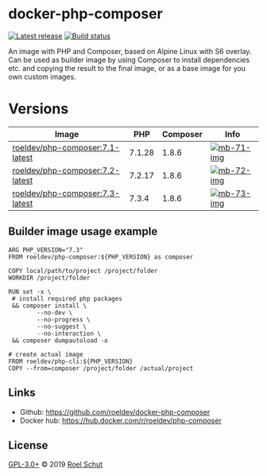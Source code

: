 docker-php-composer
===================

[![Latest release][latest-release-img]][latest-release-url]
[![Build status][build-status-img]][build-status-url]

[latest-release-img]: https://img.shields.io/github/release/roeldev/docker-php-composer.svg?label=latest
[latest-release-url]: https://github.com/roeldev/docker-php-composer/releases
[build-status-img]: https://img.shields.io/travis/roeldev/docker-php-composer.svg
[build-status-url]: https://travis-ci.org/roeldev/docker-php-composer

An image with PHP and Composer, based on Alpine Linux with S6 overlay. Can be used as builder image by using Composer to install dependencies etc. and copying the result to the final image, or as a base image for you own custom images.


# Versions

| Image | PHP | Composer | Info |
|-------|-----|----------|------|
| [roeldev/php-composer:7.1-latest][docker-tags-url] | 7.1.28 | 1.8.6 | [![mb-71-img]][mb-71-url]
| [roeldev/php-composer:7.2-latest][docker-tags-url] | 7.2.17 | 1.8.6 | [![mb-72-img]][mb-72-url]
| [roeldev/php-composer:7.3-latest][docker-tags-url] | 7.3.4 | 1.8.6 | [![mb-73-img]][mb-73-url]

[docker-tags-url]: https://hub.docker.com/r/roeldev/php-composer/tags
[mb-71-img]: https://images.microbadger.com/badges/image/roeldev/php-composer:7.1-latest.svg
[mb-72-img]: https://images.microbadger.com/badges/image/roeldev/php-composer:7.2-latest.svg
[mb-73-img]: https://images.microbadger.com/badges/image/roeldev/php-composer:7.3-latest.svg
[mb-74-img]: https://images.microbadger.com/badges/image/roeldev/php-composer:7.4-latest.svg
[mb-71-url]: https://microbadger.com/images/roeldev/php-composer:7.1-latest
[mb-72-url]: https://microbadger.com/images/roeldev/php-composer:7.2-latest
[mb-73-url]: https://microbadger.com/images/roeldev/php-composer:7.3-latest
[mb-74-url]: https://microbadger.com/images/roeldev/php-composer:7.4-latest


## Builder image usage example
```
ARG PHP_VERSION="7.3"
FROM roeldev/php-composer:${PHP_VERSION} as composer

COPY local/path/to/project /project/folder
WORKDIR /project/folder

RUN set -x \
 # install required php packages
 && composer install \
        --no-dev \
        --no-progress \
        --no-suggest \
        --no-interaction \
 && composer dumpautoload -o

# create actual image
FROM roeldev/php-cli:${PHP_VERSION}
COPY --from=composer /project/folder /actual/project
```

## Links
- Github: https://github.com/roeldev/docker-php-composer
- Docker hub: https://hub.docker.com/r/roeldev/php-composer


## License
[GPL-3.0+](LICENSE) © 2019 [Roel Schut](https://roelschut.nl)
